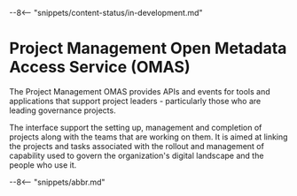 <!-- SPDX-License-Identifier: CC-BY-4.0 -->
<!-- Copyright Contributors to the Egeria project. -->

--8<-- "snippets/content-status/in-development.md"

# Project Management Open Metadata Access Service (OMAS)

The Project Management OMAS provides APIs and events for tools and applications that support project leaders - particularly those who are leading governance projects.

The interface support the setting up, management and completion of projects along with the teams that are working on them.  It is aimed at linking the projects and tasks associated with the rollout and management of capability used to govern the organization's digital landscape and the people who use it.

--8<-- "snippets/abbr.md"
